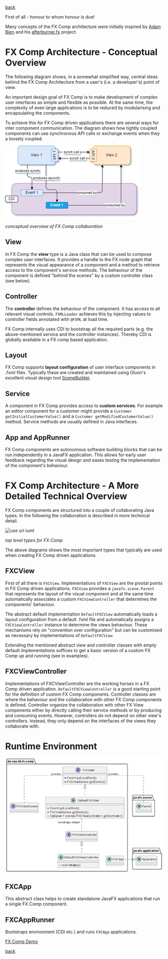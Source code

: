 [back](../readme.md)

First of all - honour to whom honour is due!

Many concepts of the FX Comp architecture were initially inspired by [Adam Bien](https://github.com/AdamBien) and his [afterburner.fx](https://github.com/AdamBien/afterburner.fx) project.

# FX Comp Architecture - Conceptual Overview

The following diagram shows, in a somewhat simplified way, central ideas behind the FX Comp Architecture from a user's (i.e. a developer's) point of view.

An important design goal of FX Comp is to make development of complex user interfaces as simple and flexible as possible. At the same time, the complexity of even large applications is to be reduced by modularising and encapsulating the components.

To achieve this for FX Comp driven applications there are several ways for inter component communication. The diagram shows how tightly coupled components can use synchronous API calls or exchange events when they a loosely coupled. 

![FX Comp Architecture](fx-comp-architecture.png)

*conceptual overview of FX Comp collaboration*

## View

In FX Comp the **view** type is a Java class that can be used to compose complex user interfaces. It provides a handle to the FX node graph that represents the visual appearance of a component and a method to retrieve access to the component's service methods. The behaviour of the component is defined "behind the scenes" by a custom controller class (see below).

## Controller

The **controller** defines the behaviour of the component. It has access to all relevant visual controls. ```FXMLLoader``` achieves this by injecting values to controller fields annotated with ```@FXML``` at load time.

FX Comp internally uses CDI to bootstrap all the required parts (e.g. the above-mentioned service and the controller instances). Thereby CDI is globally available in a FX comp based application.

## Layout

FX Comp supports **layout configuration** of user interface components in .fxml files. Typically these are created and maintained using Gluon's excellent visual design tool [SceneBuilder](https://gluonhq.com/products/scene-builder/).

## Service

A component in FX Comp provides access to **custom services**. For example an editor component for a customer might provide a ```Customer getInitialCustomerValue()``` and a  ```Customer getModifiedCustomerValue()``` method. Service methods are usually defined in Java interfaces.

## App and AppRunner

FX Comp components are autonomous software building blocks that can be run independently in a JavaFX application. This allows for early user feedback regarding the visual design and eases testing the implementation of the component's behaviour. 

# FX Comp Architecture - A More Detailed Technical Overview

FX Comp components are structured into a couple of collaborating Java types. In the following the collaboration is described in more technical detail.

![use url iuml](http://www.plantuml.com/plantuml/proxy?cache=no&src=https://raw.githubusercontent.com/r-uu/r-uu.lib/main/lib/fx/comp/doc/fx-comp-architecture-overview.puml)

*top level types for FX Comp*

The above diagrams shows the most important types that typically are used when creating FX Comp driven applications.

## FXCView

First of all there is ```FXCView```. Implementations of ```FXCView``` are the pivotal points in FX Comp driven applications. ```FXCView``` provides a ```javafx.scene.Parent``` that represents the layout of the visual component and at the same time automatically associates a custom ```FXCViewController``` that determines the components' behaviour.

The abstract default implementation ```DefaultFXCView``` automatically loads a layout configuration from a default .fxml file and automatically assigns a ```FXCViewController``` instance to determine the views behaviour. These mechanisms rely on "convention over configuration" but can be customised as necessary by implementations of ```DefaultFXCView```.

Extending the mentioned abstract view and controller classes with empty default implementations suffices to get a basic version of a custom FX Comp up and running (see in examples).

## FXCViewController

Implementations of FXCViewController are the working horses in a FX Comp driven application. ```DefaultFXCViewController``` is a good starting point for the definition of custom FX Comp components. Controller classes are where the behaviour and the collaboration with other FX Comp components is defined. Controller organize the collaboration with other FX View components either by directly calling their service methods or by producing and consuming events. However, controllers do not depend on other view's controllers. Instead, they only depend on the interfaces of the views they collaborate with.

# Runtime Environment

![](fx-comp-architecture-overview.png)
<!--![use url iuml](http://www.plantuml.com/plantuml/proxy?cache=no&src=https://raw.githubusercontent.com/r-uu/r-uu.
lib/fx/comp/doc/fx-comp-runtime-environment.puml)-->

## FXCApp

This abstract class helps to create standalone JavaFX applications that run a single FX Comp component.

## FXCAppRunner

Bootstraps environment (CDI etc.) and runs ```FXCApp``` applications.

[FX Comp Demo](fx-comp-demo.md)

[back](../readme.md)